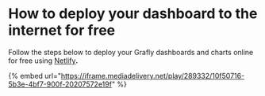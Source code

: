 # How to deploy your dashboard to the internet for free

Follow the steps below to deploy your Grafly dashboards and charts online for free using [Netlify](https://www.netlify.com/)**.**

{% embed url="https://iframe.mediadelivery.net/play/289332/10f50716-5b3e-4bf7-900f-20207572e19f" %}

